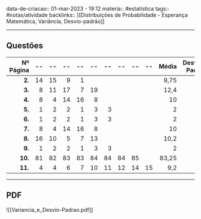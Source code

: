 data-de-criacao:: 01-mar-2023 - 19:12
materia:: #estatística
tags:: #notas/atividade
backlinks:: [[Distribuições de Probabilidade - Esperança Matemática, Variância, Desvio-padrão]]

---


## Questões
| **Nº Página** | **--** | **--** | **--** | **--** | **--** | **--** | **--** | **--** | **--** | **Média** | **Desvio-Padrão** | **Variância** | **Moda** | **Mediana** |
|--------------:|--------------:|--------------:|--------------:|--------------:|--------------:|--------------:|--------------:|--------------:|--------------:|----------:|------------------:|--------------:|---------:|------------:|
| **2.**        | 14            | 15            | 9             | 1             |               |               |               |               |               | 9,75      |                   | 30,7          |          |             |
| **3.**        | 8             | 11            | 17            | 7             | 19            |               |               |               |               | 12,4      |                   | 23,0          |          |             |
| **4.**        | 8             | 4             | 14            | 16            | 8             |               |               |               |               | 10        |                   | 19,2          |          |             |
| **5.**        | 1             | 2             | 2             | 1             | 3             | 3             |               |               |               | 2         |                   | 0,7           |          |             |
| **6.**        | 1             | 2             | 2             | 1             | 3             | 3             |               |               |               | 2         | 0,8               | 0,7           |          |             |
| **7.**        | 8             | 4             | 14            | 16            | 8             |               |               |               |               | 10        | 4,4               | 19,2          |          |             |
| **8.**        | 16            | 10            | 5             | 7             | 13            |               |               |               |               | 10,2      | 4,0               | 15,8          |          |             |
| **9.**        | 1             | 2             | 2             | 1             | 3             | 3             |               |               |               | 2         | 0,8               | 0,7           |          |             |
| **10.**       | 81            | 82            | 83            | 83            | 84            | 84            | 84            | 85            |               | 83,25     | 1,2               | 1,4           |          |             |
| **11.**       | 4             | 4             | 6             | 7             | 10            | 11            | 12            | 14            | 15            | 9,2       | 3,9               | 15,3          | 4        | 10          |



---
## PDF

![[Variancia_e_Desvio-Padrao.pdf]]